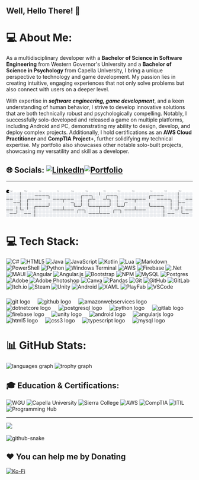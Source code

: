 ## Well, Hello There! 👋
# 💻 About Me:

As a multidisciplinary developer with a <b>Bachelor of Science in Software Engineering</b> from Western Governor's University and a <b>Bachelor of Science in Psychology</b> from Capella University, I bring a unique perspective to technology and game development. My passion lies in creating intuitive, engaging experiences that not only solve problems but also connect with users on a deeper level.

With expertise in <b><i>software engineering, game development</i></b>, and a keen understanding of human behavior, I strive to develop innovative solutions that are both technically robust and psychologically compelling. Notably, I successfully solo-developed and released a game on multiple platforms, including Android and PC, demonstrating my ability to design, develop, and deploy complex projects. Additionally, I hold certifications as an <b>AWS Cloud Practitioner</b> and <b>CompTIA Project+</b>, further solidifying my technical expertise. My portfolio also showcases other notable solo-built projects, showcasing my versatility and skill as a developer.

## 🌐 Socials: [![LinkedIn](https://img.shields.io/badge/LinkedIn-%230077B5.svg?style=for-the-badge&logo=linkedin&logoColor=white)](https://linkedin.com/in/Lanceroller)[![Portfolio](https://img.shields.io/badge/Portfolio-%23000000.svg?style=for-the-badge&logo=firefox&logoColor=#FF7139)](https://lanceroyy.github.io/Lanceroy/)
---
###


<picture>
  <source media="(prefers-color-scheme: dark)" srcset="https://raw.githubusercontent.com/Lanceroyy/Lanceroyy/output/pacman-contribution-graph-dark.svg" />
  <source media="(prefers-color-scheme: light)" srcset="https://raw.githubusercontent.com/Lanceroyy/Lanceroyy/output/pacman-contribution-graph.svg" />
  <img alt="pacman-contribution" src="https://raw.githubusercontent.com/Lanceroyy/Lanceroyy/output/pacman-contribution-graph.svg" />
</picture>

###

# 💻 Tech Stack:
![C#](https://img.shields.io/badge/c%23-%23239120.svg?style=for-the-badge&logo=csharp&logoColor=white) 
![HTML5](https://img.shields.io/badge/html5-%23E34F26.svg?style=for-the-badge&logo=html5&logoColor=white) 
![Java](https://img.shields.io/badge/java-%23ED8B00.svg?style=for-the-badge&logo=openjdk&logoColor=white) 
![JavaScript](https://img.shields.io/badge/javascript-%23323330.svg?style=for-the-badge&logo=javascript&logoColor=%23F7DF1E) 
![Kotlin](https://img.shields.io/badge/kotlin-%237F52FF.svg?style=for-the-badge&logo=kotlin&logoColor=white) 
![Lua](https://img.shields.io/badge/lua-%232C2D72.svg?style=for-the-badge&logo=lua&logoColor=white) 
![Markdown](https://img.shields.io/badge/markdown-%23000000.svg?style=for-the-badge&logo=markdown&logoColor=white) 
![PowerShell](https://img.shields.io/badge/PowerShell-%235391FE.svg?style=for-the-badge&logo=powershell&logoColor=white) 
![Python](https://img.shields.io/badge/bash_script-%23121011.svg?style=for-the-badge&logo=gnu-bash&logoColor=white) 
![Windows Terminal](https://img.shields.io/badge/Windows%20Terminal-%234D4D4D.svg?style=for-the-badge&logo=windows-terminal&logoColor=white) 
![AWS](https://img.shields.io/badge/AWS-%23FF9900.svg?style=for-the-badge&logo=amazon-aws&logoColor=white) 
![Firebase](https://img.shields.io/badge/firebase-%23039BE5.svg?style=for-the-badge&logo=firebase) 
![.Net](https://img.shields.io/badge/.NET-5C2D91?style=for-the-badge&logo=.net&logoColor=white) 
![MAUI](https://img.shields.io/badge/MAUI-%235C2D91.svg?style=for-the-badge&logo=dotnet&logoColor=white) 
![Angular](https://img.shields.io/badge/angular-%23DD0031.svg?style=for-the-badge&logo=angular&logoColor=white) 
![Angular.js](https://img.shields.io/badge/angular.js-%23E23237.svg?style=for-the-badge&logo=angularjs&logoColor=white) 
![Bootstrap](https://img.shields.io/badge/bootstrap-%238511FA.svg?style=for-the-badge&logo=bootstrap&logoColor=white) 
![NPM](https://img.shields.io/badge/npm-%23CB3837.svg?style=for-the-badge&logo=npm&logoColor=white) 
![MySQL](https://img.shields.io/badge/mysql-4479A1.svg?style=for-the-badge&logo=mysql&logoColor=white) 
![Postgres](https://img.shields.io/badge/postgres-%23316192.svg?style=for-the-badge&logo=postgresql&logoColor=white) 
![Adobe](https://img.shields.io/badge/adobe-%23FF0000.svg?style=for-the-badge&logo=adobe&logoColor=white) 
![Adobe Photoshop](https://img.shields.io/badge/adobe%20photoshop-%2331A8FF.svg?style=for-the-badge&logo=adobe%20photoshop&logoColor=white) 
![Canva](https://img.shields.io/badge/canva-%2300C4CC.svg?style=for-the-badge&logo=canva&logoColor=white) 
![Pandas](https://img.shields.io/badge/pandas-%23150458.svg?style=for-the-badge&logo=pandas&logoColor=white) 
![Git](https://img.shields.io/badge/git-%23F05033.svg?style=for-the-badge&logo=git&logoColor=white) 
![GitHub](https://img.shields.io/badge/github-%23121011.svg?style=for-the-badge&logo=github&logoColor=white) 
![GitLab](https://img.shields.io/badge/gitlab-%23181717.svg?style=for-the-badge&logo=gitlab&logoColor=white) 
![Itch.io](https://img.shields.io/badge/itch.io-%23FF0B34.svg?style=for-the-badge&logo=itch.io&logoColor=white) 
![Steam](https://img.shields.io/badge/steam-%23000000.svg?style=for-the-badge&logo=steam&logoColor=white) 
![Unity](https://img.shields.io/badge/unity-%23000000.svg?style=for-the-badge&logo=unity&logoColor=white) 
![Android](https://img.shields.io/badge/android-%233DDC84.svg?style=for-the-badge&logo=android&logoColor=white) 
![XAML](https://img.shields.io/badge/xaml-%230C54C2.svg?style=for-the-badge&logo=xaml&logoColor=white) 
![PlayFab](https://img.shields.io/badge/playfab-%23F05033.svg?style=for-the-badge&logo=microsoft&logoColor=white)
![VSCode](https://img.shields.io/badge/Visual%20Studio%20Code-007ACC?style=for-the-badge&logo=visual-studio-code&logoColor=white) 

###

<div align="left">
  <img src="https://cdn.jsdelivr.net/gh/devicons/devicon/icons/git/git-original.svg" height="40" alt="git logo"  />
  <img width="12" />
  <img src="https://skillicons.dev/icons?i=github" height="40" alt="github logo"  />
  <img width="12" />
  <img src="https://cdn.jsdelivr.net/gh/devicons/devicon/icons/amazonwebservices/amazonwebservices-line-wordmark.svg" height="40" alt="amazonwebservices logo"  />
  <img width="12" />
  <img src="https://cdn.jsdelivr.net/gh/devicons/devicon/icons/dotnetcore/dotnetcore-original.svg" height="40" alt="dotnetcore logo"  />
  <img width="12" />
  <img src="https://cdn.jsdelivr.net/gh/devicons/devicon/icons/postgresql/postgresql-original.svg" height="40" alt="postgresql logo"  />
  <img width="12" />
  <img src="https://cdn.jsdelivr.net/gh/devicons/devicon/icons/python/python-original.svg" height="40" alt="python logo"  />
  <img width="12" />
  <img src="https://cdn.jsdelivr.net/gh/devicons/devicon/icons/gitlab/gitlab-original.svg" height="40" alt="gitlab logo"  />
  <img width="12" />
  <img src="https://cdn.jsdelivr.net/gh/devicons/devicon/icons/firebase/firebase-plain.svg" height="40" alt="firebase logo"  />
  <img width="12" />
  <img src="https://cdn.jsdelivr.net/gh/devicons/devicon/icons/unity/unity-original.svg" height="40" alt="unity logo"  />
  <img width="12" />
  <img src="https://cdn.jsdelivr.net/gh/devicons/devicon/icons/android/android-original.svg" height="40" alt="android logo"  />
  <img width="12" />
  <img src="https://cdn.jsdelivr.net/gh/devicons/devicon/icons/angularjs/angularjs-original.svg" height="40" alt="angularjs logo"  />
  <img width="12" />
  <img src="https://cdn.jsdelivr.net/gh/devicons/devicon/icons/html5/html5-original.svg" height="40" alt="html5 logo"  />
  <img width="12" />
  <img src="https://cdn.jsdelivr.net/gh/devicons/devicon/icons/css3/css3-original.svg" height="40" alt="css3 logo"  />
  <img width="12" />
  <img src="https://cdn.jsdelivr.net/gh/devicons/devicon/icons/typescript/typescript-original.svg" height="40" alt="typescript logo"  />
  <img width="12" />
  <img src="https://cdn.jsdelivr.net/gh/devicons/devicon/icons/mysql/mysql-original.svg" height="40" alt="mysql logo"  />
</div>

###

# 📊 GitHub Stats:
<div>
  <img src="https://github-readme-stats.vercel.app/api/top-langs?username=Lanceroyy&locale=en&hide_title=false&layout=compact&card_width=320&langs_count=5&theme=dracula&hide_border=false&order=2" height="150" alt="languages graph"  />
  <img src="https://github-profile-trophy.vercel.app?username=Lanceroyy&theme=dracula&column=-1&row=1&margin-w=8&margin-h=8&no-bg=false&no-frame=false&order=4" height="150" alt="trophy graph"  />
</div>



## 🎓 Education & Certifications:
![WGU](https://img.shields.io/badge/WGU-B.S.%20Software%20Engineering-003057?style=flat-square)
![Capella University](https://img.shields.io/badge/Capella%20University-B.S.%20Psychology-6F2C91?style=flat-square)
![Sierra College](https://img.shields.io/badge/Sierra%20College-A.S.%20Communications-4285F4?style=flat-square)
![AWS](https://img.shields.io/badge/AWS-Certified%20Cloud%20Practitioner-FF9900?style=flat-square&logo=amazon-aws&logoColor=white)
![CompTIA](https://img.shields.io/badge/CompTIA-Project%2B-007F3D?style=flat-square&logo=comptia&logoColor=white)
![ITIL](https://img.shields.io/badge/ITIL-4%20Practitioner-8A2BE2?style=flat-square)
![Programming Hub](https://img.shields.io/badge/Programming%20Hub-Kotlin%20%26%20Python-007396?style=flat-square)


---
[![](https://visitcount.itsvg.in/api?id=Lanceroyy&icon=0&color=0)](https://visitcount.itsvg.in)

<picture>
  <source media="(prefers-color-scheme: dark)" srcset="https://raw.githubusercontent.com/tobiasmeyhoefer/tobiasmeyhoefer/output/github-snake-dark.svg" />
  <source media="(prefers-color-scheme: light)" srcset="https://raw.githubusercontent.com/tobiasmeyhoefer/tobiasmeyhoefer/output/github-snake.svg" />
  <img alt="github-snake" src="https://raw.githubusercontent.com/tobiasmeyhoefer/tobiasmeyhoefer/output/github-snake.svg" />
</picture>
<br>

## ❤️ You can help me by Donating
<a href="https://ko-fi.com/lanceroy" target="_blank">
  <img src="https://img.shields.io/badge/Ko--fi-F16061?style=for-the-badge&logo=ko-fi&logoColor=white" alt="Ko-Fi" height="50" />
</a>

